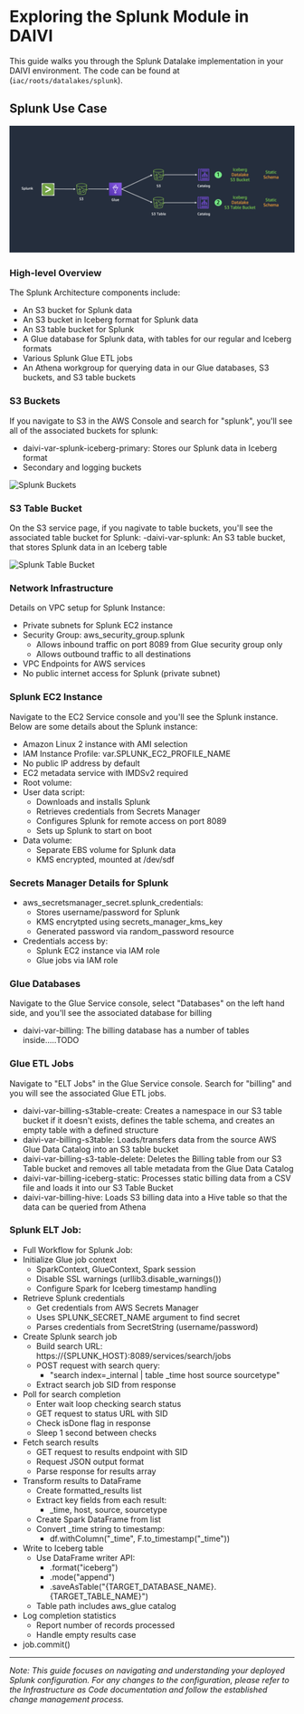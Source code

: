 # Exploring the Splunk Module in DAIVI

This guide walks you through the Splunk Datalake implementation in your DAIVI environment. The code can be found at (`iac/roots/datalakes/splunk`).

## Splunk Use Case

![Splunk Use Case](../images/main/splunk_usecase.png)

### High-level Overview
The Splunk Architecture components include:
- An S3 bucket for Splunk data
- An S3 bucket in Iceberg format for Splunk data
- An S3 table bucket for Splunk
- A Glue database for Splunk data, with tables for our regular and Iceberg formats
- Various Splunk Glue ETL jobs
- An Athena workgroup for querying data in our Glue databases, S3 buckets, and S3 table buckets

### S3 Buckets
If you navigate to S3 in the AWS Console and search for "splunk", you'll see all of the associated buckets for splunk:
- daivi-var-splunk-iceberg-primary: Stores our Splunk data in Iceberg format
- Secondary and logging buckets

![Splunk Buckets](../images/demo/datalakes/splunk/splunk-0.png)

### S3 Table Bucket
On the S3 service page, if you nagivate to table buckets, you'll see the associated table bucket for Splunk:
-daivi-var-splunk: An S3 table bucket, that stores Splunk data in an Iceberg table

![Splunk Table Bucket](../images/demo/datalakes/splunk/splunk-1.png)

### Network Infrastructure
Details on VPC setup for Splunk Instance:
- Private subnets for Splunk EC2 instance
- Security Group: aws_security_group.splunk
    - Allows inbound traffic on port 8089 from Glue security group only
    - Allows outbound traffic to all destinations
- VPC Endpoints for AWS services
- No public internet access for Splunk (private subnet)

### Splunk EC2 Instance
Navigate to the EC2 Service console and you'll see the Splunk instance. Below are some details about the Splunk instance:
- Amazon Linux 2 instance with AMI selection
- IAM Instance Profile: var.SPLUNK_EC2_PROFILE_NAME
- No public IP address by default
- EC2 metadata service with IMDSv2 required
- Root volume:
- User data script:
    - Downloads and installs Splunk
    - Retrieves credentials from Secrets Manager
    - Configures Splunk for remote access on port 8089
    - Sets up Splunk to start on boot
- Data volume:
    - Separate EBS volume for Splunk data
    - KMS encrypted, mounted at /dev/sdf

### Secrets Manager Details for Splunk
- aws_secretsmanager_secret.splunk_credentials:
    - Stores username/password for Splunk
    - KMS encrytpted using secrets_manager_kms_key
    - Generated password via random_password resource
- Credentials access by:
    - Splunk EC2 instance via IAM role
    - Glue jobs via IAM role

### Glue Databases
Navigate to the Glue Service console, select "Databases" on the left hand side, and you'll see the associated database for billing
- daivi-var-billing: The billing database has a number of tables inside.....TODO

### Glue ETL Jobs
Navigate to "ELT Jobs" in the Glue Service console. Search for "billing" and you will see the associated Glue ETL jobs. 
- daivi-var-billing-s3table-create: Creates a namespace in our S3 table bucket if it doesn't exists, defines the table schema, and creates an empty table with a defined structure
- daivi-var-billing-s3table: Loads/transfers data from the source AWS Glue Data Catalog into an S3 table bucket
- daivi-var-billing-s3-table-delete: Deletes the Billing table from our S3 Table bucket and removes all table metadata from the Glue Data Catalog
- daivi-var-billing-iceberg-static: Processes static billing data from a CSV file and loads it into our S3 Table Bucket
- daivi-var-billing-hive: Loads S3 billing data into a Hive table so that the data can be queried from Athena

### Splunk ELT Job:
- Full Workflow for Splunk Job:
- Initialize Glue job context
    - SparkContext, GlueContext, Spark session
    - Disable SSL warnings (urllib3.disable_warnings())
    - Configure Spark for Iceberg timestamp handling
- Retrieve Splunk credentials
    - Get credentials from AWS Secrets Manager
    - Uses SPLUNK_SECRET_NAME argument to find secret
    - Parses credentials from SecretString (username/password)
- Create Splunk search job
    - Build search URL: https://{SPLUNK_HOST}:8089/services/search/jobs
    - POST request with search query:
        - "search index=_internal | table _time host source sourcetype"
    - Extract search job SID from response
- Poll for search completion
    - Enter wait loop checking search status
    - GET request to status URL with SID
    - Check isDone flag in response
    - Sleep 1 second between checks
- Fetch search results
    - GET request to results endpoint with SID
    - Request JSON output format
    - Parse response for results array
- Transform results to DataFrame
    - Create formatted_results list
    - Extract key fields from each result:
        - _time, host, source, sourcetype
    - Create Spark DataFrame from list
    - Convert _time string to timestamp:
        - df.withColumn("_time", F.to_timestamp("_time"))
- Write to Iceberg table
    - Use DataFrame writer API:
        - .format("iceberg")
        - .mode("append")
        - .saveAsTable("{TARGET_DATABASE_NAME}.{TARGET_TABLE_NAME}")
    - Table path includes aws_glue catalog
- Log completion statistics
    - Report number of records processed
    - Handle empty results case
- job.commit()

---

*Note: This guide focuses on navigating and understanding your deployed Splunk configuration. For any changes to the configuration, please refer to the Infrastructure as Code documentation and follow the established change management process.*


   
